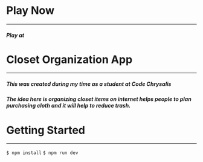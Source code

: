 # Play Now

---

##### Play at

# Closet Organization App

---

##### This was created during my time as a student at Code Chrysalis

##### The idea here is organizing closet items on internet helps people to plan purchasing cloth and it will help to reduce trash.

# Getting Started

---

`$ npm install`
`$ npm run dev`
